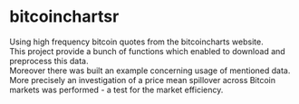 # bitcoinchartsr

Using high frequency bitcoin quotes from the bitcoincharts website.  
This project provide a bunch of functions which enabled to download and preprocess this data.  
Moreover there was built an example concerning usage of mentioned data.  
More precisely an investigation of a price mean spillover across Bitcoin markets was performed - a test for the market efficiency. 